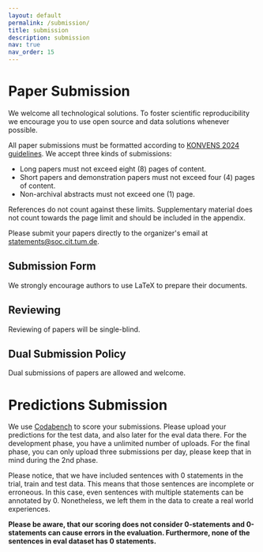 ```yaml
---
layout: default
permalink: /submission/
title: submission
description: submission
nav: true
nav_order: 15
---
```


# Paper Submission 
We welcome all technological solutions. To foster scientific reproducibility we encourage you to use open source and data solutions whenever possible.  

All paper submissions must be formatted according to [KONVENS 2024 guidelines](https://konvens-2024.univie.ac.at/calls/call-for-papers). We accept three kinds of submissions:

- Long papers must not exceed eight (8) pages of content. 
- Short papers and demonstration papers must not exceed four (4) pages of content.
- Non-archival abstracts must not exceed one (1) page. 

References do not count against these limits. Supplementary material does not count towards the page limit and should be included in the appendix.

Please submit your papers directly to the organizer's email at [statements@soc.cit.tum.de](mailto:statements@soc.cit.tum.de).

## Submission Form
We strongly encourage authors to use LaTeX to prepare their documents. 


## Reviewing
Reviewing of papers will be single-blind. 

## Dual Submission Policy
Dual submissions of papers are allowed and welcome.

# Predictions Submission
We use [Codabench](https://www.codabench.org/competitions/3244) to score your submissions. Please upload your predictions for the test data, and also later for the eval data there. For the development phase, you have a unlimited number of uploads. For the final phase, you can only upload three submissions per day, please keep that in mind during the 2nd phase.

Please notice, that we have included sentences with 0 statements in the trial, train and test data. This means that those sentences are incomplete or erroneous. In this case, even sentences with multiple statements can be annotated by 0. Nonetheless, we left them in the data to create a real world experiences.

**Please be aware, that our scoring does not consider 0-statements and 0-statements can cause errors in the evaluation. Furthermore, none of the sentences in eval dataset has 0 statements.**

